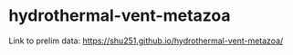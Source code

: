 # hydrothermal-vent-metazoa

Link to prelim data: https://shu251.github.io/hydrothermal-vent-metazoa/
